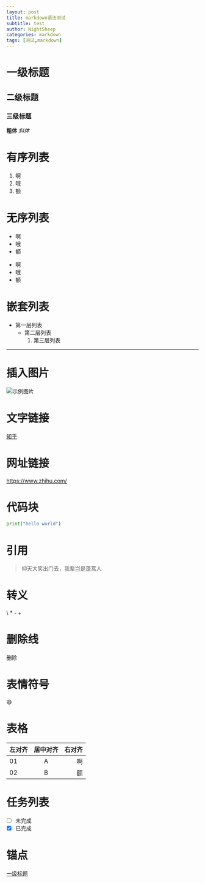 ```yaml
---
layout: post
title: markdown语法测试
subtitle: test
author: NightSheep
categories: markdown
tags: [测试,markdown]
---
```

# 一级标题

## 二级标题

### 三级标题

**粗体**
*斜体*
# 有序列表 

1. 啊
2. 哦
3. 额  
# 无序列表

* 啊
* 哦
* 额
- 啊
- 哦
- 额
# 嵌套列表

- 第一层列表
	- 第二层列表
		1. 第三层列表

---
# 插入图片

![示例图片](C:\Users\ASUS\myblog\assets\images\banners\home.jpg)

# 文字链接

[知乎]

[知乎]: https://www.zhihu.com/

# 网址链接

<https://www.zhihu.com/>

# 代码块

```python
print("hello world")
```

# 引用

> 仰天大笑出门去，我辈岂是蓬蒿人

# 转义

\\
\*
\-
\+

# 删除线

~~删除~~

# 表情符号

😄

# 表格

| 左对齐|居中对齐|右对齐|
|:------|:-----:|-----:|
|01|A|啊|
|02|B|额|

# 任务列表

- [ ] 未完成
- [x] 已完成

# 锚点

[一级标题](#一级标题)


